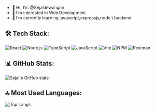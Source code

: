 - 👋 Hi, I’m @Sejaldewangan
- 👀 I’m interested in Web Devolopment
- 🌱 I’m currently learning javascript,expressjs,node \ backend


 ## 🛠 Tech Stack:
![React](https://img.shields.io/badge/React-20232A?style=for-the-badge&logo=react&logoColor=61DAFB)
![Node.js](https://img.shields.io/badge/Node.js-339933?style=for-the-badge&logo=nodedotjs&logoColor=white)
![TypeScript](https://img.shields.io/badge/TypeScript-3178C6?style=for-the-badge&logo=typescript&logoColor=white)
![JavaScript](https://img.shields.io/badge/JavaScript-F7DF1E?style=for-the-badge&logo=javascript&logoColor=black)
![Vite](https://img.shields.io/badge/Vite-646CFF?style=for-the-badge&logo=vite&logoColor=white)
![NPM](https://img.shields.io/badge/NPM-CB3837?style=for-the-badge&logo=npm&logoColor=white)
![Postman](https://img.shields.io/badge/Postman-FF6C37?style=for-the-badge&logo=postman&logoColor=white)



## 📊 GitHub Stats:
 ![Sejal's GitHub stats](https://github-readme-stats.vercel.app/api?username=sejaldewangan&show_icons=true&theme=radical)


 
## 🔝 Most Used Languages:
![Top Langs](https://github-readme-stats.vercel.app/api/top-langs/?username=sejaldewangan&layout=compact&theme=tokyonight)
  



